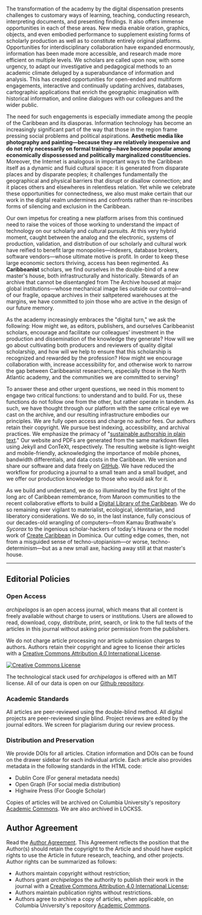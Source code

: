 The transformation of the academy by the digital dispensation presents challenges to customary ways of learning, teaching, conducting research, interpreting documents, and presenting findings. It also offers immense opportunities in each of these areas. New media enable oration, graphics, objects, and even embodied performance to supplement existing forms of scholarly production as well as to constitute entirely original platforms. Opportunities for interdisciplinary collaboration have expanded enormously, information has been made more accessible, and research made more efficient on multiple levels. We scholars are called upon now, with some urgency, to adapt our investigative and pedagogical methods to an academic climate deluged by a superabundance of information and analysis. This has created opportunities for open-ended and multiform engagements, interactive and continually updating archives, databases, cartographic applications that enrich the geographic imagination with historical information, and online dialogues with our colleagues and the wider public.

The need for such engagements is especially immediate among the people of the Caribbean and its diasporas. Information technology has become an increasingly significant part of the way that those in the region frame pressing social problems and political aspirations. **Aesthetic media like photography and painting—because they are relatively inexpensive and do not rely necessarily on formal training—have become popular among economically dispossessed and politically marginalized constituencies.** Moreover, the Internet is analogous in important ways to the Caribbean itself as a dynamic and fluid cultural space: it is generated from disparate places and by disparate peoples; it challenges fundamentally the geographical and physical barriers that disrupt or disallow connection; and it places others and elsewheres in relentless relation. Yet while we celebrate these opportunities for connectedness, we also must make certain that our work in the digital realm undermines and confronts rather than re-inscribes forms of silencing and exclusion in the Caribbean.

Our own impetus for creating a new platform arises from this continued need to raise the voices of those working to understand the impact of technology on our scholarly and cultural pursuits. At this very hybrid moment, caught between the analog and the electronic, systems of production, validation, and distribution of our scholarly and cultural work have reified to benefit large monopolies—indexers, database brokers, software vendors—whose ultimate motive is profit. In order to keep these large economic sectors thriving, access has been regimented. As **Caribbeanist** scholars, we find ourselves in the double-bind of a new master's house, both infrastructurally and historically. Stewards of an archive that cannot be disentangled from The Archive housed at major global institutions—whose mechanical image lies outside our control—and of our fragile, opaque archives in their saltpetered warehouses at the margins, we have committed to join those who are active in the design of our future memory.

As the academy increasingly embraces the "digital turn," we ask the following: How might we, as editors, publishers, and ourselves Caribbeanist scholars, encourage and facilitate our colleagues’ investment in the production and dissemination of the knowledge they generate? How will we go about cultivating both producers and reviewers of quality digital scholarship, and how will we help to ensure that this scholarship is recognized and rewarded by the profession? How might we encourage collaboration with, increase accessibility for, and otherwise work to narrow the gap between Caribbeanist researchers, especially those in the North Atlantic academy, and the communities we are committed to serving?

To answer these and other urgent questions, we need in this moment to engage two critical functions: to understand and to build. For us, these functions do not follow one from the other, but rather operate in tandem. As such, we have thought through our platform with the same critical eye we cast on the archive, and our resulting infrastructure embodies our principles. We are fully open access and charge no author fees. Our authors retain their copyright. We pursue best indexing, accessibility, and archival practices. We emphasize the primacy of "[sustainable authorship in plain text](http://programminghistorian.org/lessons/sustainable-authorship-in-plain-text-using-pandoc-and-markdown)." Our website and PDFs are generated from the same markdown files using Jekyll and ConTeXt, respectively. The resulting website is light-weight and mobile-friendly, acknowledging the importance of mobile phones, bandwidth differentials, and data costs in the Caribbean. We version and share our software and data freely on [GitHub](https://github.com/archipelagosjournal/archipelagos). We have reduced the workflow for producing a journal to a small team and a small budget, and we offer our production knowledge to those who would ask for it.

As we build and understand, we do so illuminated by the first light of the long arc of Caribbean remembrance, from Maroon communities to the recent collaborative efforts to build a [Digital Library of the Caribbean](http://www.dloc.com/). We do so remaining ever vigilant to materialist, ecological, identitarian, and liberatory considerations. We do so, in the last instance, fully conscious of our decades-old wrangling of computers—from Kamau Brathwaite's *Sycorax* to the ingenious scholar-hackers of today's Havana or the model work of [Create Caribbean](http://createcaribbean.org/create/) in Dominica. Our cutting edge comes, then, not from a misguided sense of techno-utopianism—or worse, techno-determinism—but as a new small axe, hacking away still at that master's house.
<br>

---

## Editorial Policies

### Open Access

<em>archipelagos</em> is an open access journal, which means that all content is freely available without charge to users or institutions. Users are allowed to read, download, copy, distribute, print, search, or link to the full texts of the articles in this journal without asking prior permission from the publishers. 

We do not charge article processing nor article submission charges to authors. Authors retain their copyright and agree to license their articles with a <a rel="license" href="http://creativecommons.org/licenses/by/4.0/">Creative Commons Attribution 4.0 International License</a>. 

<a rel="license" href="http://creativecommons.org/licenses/by/4.0/"><img alt="Creative Commons License" style="border-width:0" src="https://i.creativecommons.org/l/by/4.0/88x31.png" /></a>

The technological stack used for *archipelagos* is offered with an MIT license. All of our data is open on our <a href="{{site.githuburl}}">Github repository</a>.

### Academic Standards

All articles are peer-reviewed using the double-blind method. All digital projects are peer-reviewed single blind. Project reviews are edited by the journal editors. We screen for plagiarism during our review process.

### Distribution and Preservation

We provide DOIs for all articles. Citation information and DOIs can be found on the drawer sidebar for each individual article. Each article also provides metadata in the following standards in the HTML code:

- Dublin Core (For general metadata needs)
- Open Graph (For social media distribution)
- Highwire Press (For Google Scholar)

Copies of articles will be archived on Columbia University's repository [Academic Commons](https://academiccommons.columbia.edu/). We are also archived in LOCKSS.

## Author Agreement

Read the [Author Agreement]({{site.baseurl}}/public/author-agreement.pdf). This Agreement reflects the position that the Author(s) should retain the copyright to the Article and should have explicit rights to use the Article in future research, teaching, and other projects. Author rights can be summarized as follows:

- Authors maintain copyright without restriction;
- Authors grant *archipelagos* the authority to publish their work in the journal with a [Creative Commons Attribution 4.0 International License](http://creativecommons.org/licenses/by/4.0/);
- Authors maintain publication rights without restrictions.
- Authors agree to archive a copy of articles, when applicable, on Columbia University's repository [Academic Commons](https://academiccommons.columbia.edu/).